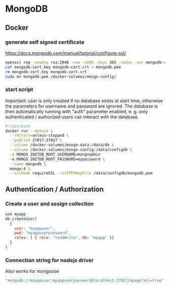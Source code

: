 # MongoDB

## Docker

### generate self signed certificate

https://docs.mongodb.com/manual/tutorial/configure-ssl/

```bash
openssl req -newkey rsa:2048 -new -x509 -days 365 -nodes -out mongodb-cert.crt -keyout mongodb-cert.key
cat mongodb-cert.key mongodb-cert.crt > mongodb.pem
rm mongodb-cert.key mongodb-cert.crt
sudo mv mongodb.pem /docker-volumes/mongo-config/
```

### start script

Important: user is only created if no database exists at start time, otherwise the parameters for username and password are ignored. The database is then automatically running with "auth" parameter enabled, e. g. only authenticated / authorized users can interact with the database.

```bash
#!/bin/bash
docker run --detach \
  --restart=unless-stopped \
  --publish 27017:27017 \
  --volume /docker-volumes/mongo-data:/data/db \
  --volume /docker-volumes/mongo-config:/data/configdb \
  -e MONGO_INITDB_ROOT_USERNAME=mongoadmin
  -e MONGO_INITDB_ROOT_PASSWORD=mypassword \
  --name mongodb \
  mongo:4 \
  --sslMode requireSSL --sslPEMKeyFile /data/configdb/mongodb.pem
```

## Authentication / Authorization

### Create a user and assign collection

```javascript
use myapp
db.createUser(
  {
    user: "myappuser",
    pwd: "myappuserpassword",
    roles: [ { role: "readWrite", db: "myapp" }]
  }
)
```

### Connection string for nodejs driver

Also works for mongoose

```javascript
"mongodb://myappuser:myappuserpassword@localhost:27017/myapp?ssl=true"
```
